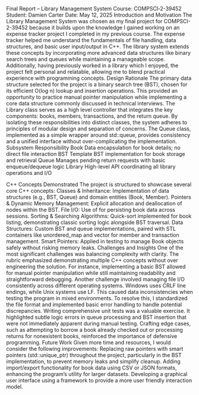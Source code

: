 Final Report – Library Management System
Course: COMPSCI‑2-39452 Student: Damien Carter Date: May 12, 2025
Introduction and Motivation
The Library Management System was chosen as my final project for COMPSCI-2-39452 because it builds upon the knowledge I gained working on an expense tracker project I completed in my previous course. The expense tracker helped me understand the fundamentals of file handling, data structures, and basic user input/output in C++. The library system extends these concepts by incorporating more advanced data structures like binary search trees and queues while maintaining a manageable scope. Additionally, having previously worked in a library which I enjoyed, the project felt personal and relatable, allowing me to blend practical experience with programming concepts.
Design Rationale
The primary data structure selected for the project is a binary search tree (BST), chosen for its efficient O(log n) lookup and insertion operations. This provided an opportunity to practice manual pointer manipulation while implementing a core data structure commonly discussed in technical interviews.
The Library class serves as a high level controller that integrates the key components: books, members, transactions, and the return queue. By isolating these responsibilities into distinct classes, the system adheres to principles of modular design and separation of concerns. The Queue class, implemented as a simple wrapper around std::queue, provides consistency and a unified interface without over-complicating the implementation.
Subsystem
Responsibility
Book
Data encapsulation for book details; no direct file interaction
BST
Template BST implementation for book storage and retrieval
Queue
Manages pending return requests with basic enqueue/dequeue logic
Library
High-level API coordinating all library operations and I/O

C++ Concepts Demonstrated
The project is structured to showcase several core C++ concepts:
Classes & Inheritance: Implementation of data structures (e.g., BST, Queue) and domain entities (Book, Member).
Pointers & Dynamic Memory Management: Explicit allocation and deallocation of nodes within the BST.
File I/O: Use of <fstream> for persisting book data across sessions.
Sorting & Searching Algorithms: Quick-sort implemented for book listing, demonstrating classic sorting logic alongside BST traversal.
Data Structures: Custom BST and queue implementations, paired with STL containers like unordered_map and vector for member and transaction management.
Smart Pointers: Applied in testing to manage Book objects safely without risking memory leaks.
Challenges and Insights
One of the most significant challenges was balancing complexity with clarity. The rubric emphasized demonstrating multiple C++ concepts without over engineering the solution. For instance, implementing a basic BST allowed for manual pointer manipulation while still maintaining readability and straightforward debugging.
Another challenge involved managing file I/O consistently across different operating systems. Windows uses CRLF line endings, while Unix systems use LF. This caused data inconsistencies when testing the program in mixed environments. To resolve this, I standardized the file format and implemented basic error handling to handle potential discrepancies.
Writing comprehensive unit tests was a valuable exercise. It highlighted subtle logic errors in queue processing and BST insertion that were not immediately apparent during manual testing. Crafting edge cases, such as attempting to borrow a book already checked out or processing returns for nonexistent books, reinforced the importance of defensive programming.
Future Work
Given more time and resources, I would consider the following improvements:
Replacing raw pointers with smart pointers (std::unique_ptr) throughout the project, particularly in the BST implementation, to prevent memory leaks and simplify cleanup.
Adding import/export functionality for book data using CSV or JSON formats, enhancing the program’s utility for larger datasets.
Developing a graphical user interface using a framework to provide a more user friendly interaction model.